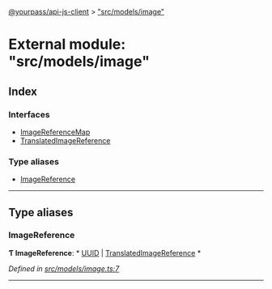 [@yourpass/api-js-client](../README.md) > ["src/models/image"](../modules/_src_models_image_.md)

# External module: "src/models/image"

## Index

### Interfaces

* [ImageReferenceMap](../interfaces/_src_models_image_.imagereferencemap.md)
* [TranslatedImageReference](../interfaces/_src_models_image_.translatedimagereference.md)

### Type aliases

* [ImageReference](_src_models_image_.md#imagereference)

---

## Type aliases

<a id="imagereference"></a>

###  ImageReference

**Ƭ ImageReference**: * [UUID](_src_models_common_uuid_.md#uuid) &#124; [TranslatedImageReference](../interfaces/_src_models_image_.translatedimagereference.md)
*

*Defined in [src/models/image.ts:7](https://github.com/yourpass/yourpass-api-js-client/blob/b65bebe/src/models/image.ts#L7)*

___

